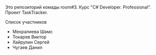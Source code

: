Это репозиторий комады room#3. Курс "C# Developer. Professional". Проект TaskTracker.

Список участников
   - Мехралиева Шамс 
   - Токарев Виктор
   - Хайрулин Сергей
   - Чугаев Данил
